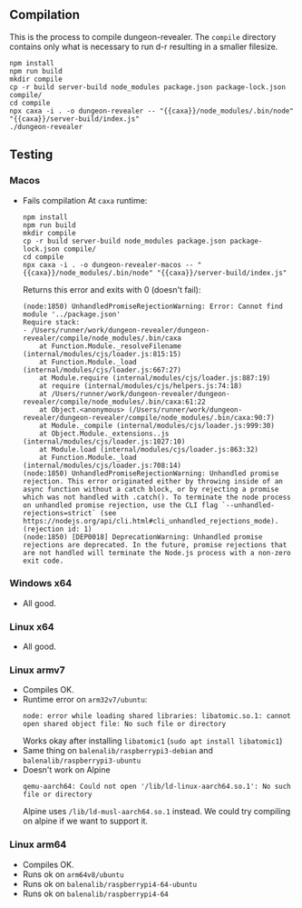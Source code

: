 ## Compilation


This is the process to compile dungeon-revealer. 
The `compile` directory contains only what is necessary to run d-r resulting in a smaller filesize.
```
npm install
npm run build
mkdir compile
cp -r build server-build node_modules package.json package-lock.json compile/
cd compile
npx caxa -i . -o dungeon-revealer -- "{{caxa}}/node_modules/.bin/node" "{{caxa}}/server-build/index.js"
./dungeon-revealer
```

## Testing

### Macos
- Fails compilation
  At `caxa` runtime:
  ```
  npm install
  npm run build
  mkdir compile
  cp -r build server-build node_modules package.json package-lock.json compile/
  cd compile
  npx caxa -i . -o dungeon-revealer-macos -- "{{caxa}}/node_modules/.bin/node" "{{caxa}}/server-build/index.js"
  ```
  Returns this error and exits with 0 (doesn't fail):
  ```
  (node:1850) UnhandledPromiseRejectionWarning: Error: Cannot find module '../package.json'
  Require stack:
  - /Users/runner/work/dungeon-revealer/dungeon-revealer/compile/node_modules/.bin/caxa
      at Function.Module._resolveFilename (internal/modules/cjs/loader.js:815:15)
      at Function.Module._load (internal/modules/cjs/loader.js:667:27)
      at Module.require (internal/modules/cjs/loader.js:887:19)
      at require (internal/modules/cjs/helpers.js:74:18)
      at /Users/runner/work/dungeon-revealer/dungeon-revealer/compile/node_modules/.bin/caxa:61:22
      at Object.<anonymous> (/Users/runner/work/dungeon-revealer/dungeon-revealer/compile/node_modules/.bin/caxa:90:7)
      at Module._compile (internal/modules/cjs/loader.js:999:30)
      at Object.Module._extensions..js (internal/modules/cjs/loader.js:1027:10)
      at Module.load (internal/modules/cjs/loader.js:863:32)
      at Function.Module._load (internal/modules/cjs/loader.js:708:14)
  (node:1850) UnhandledPromiseRejectionWarning: Unhandled promise rejection. This error originated either by throwing inside of an async function without a catch block, or by rejecting a promise which was not handled with .catch(). To terminate the node process on unhandled promise rejection, use the CLI flag `--unhandled-rejections=strict` (see https://nodejs.org/api/cli.html#cli_unhandled_rejections_mode). (rejection id: 1)
  (node:1850) [DEP0018] DeprecationWarning: Unhandled promise rejections are deprecated. In the future, promise rejections that are not handled will terminate the Node.js process with a non-zero exit code.
  ```

### Windows x64
- All good.

### Linux x64
- All good.

### Linux armv7
- Compiles OK.
- Runtime error on `arm32v7/ubuntu`:
  ```
  node: error while loading shared libraries: libatomic.so.1: cannot open shared object file: No such file or directory
  ```
  Works okay after installing `libatomic1` (`sudo apt install libatomic1`)
- Same thing on `balenalib/raspberrypi3-debian` and `balenalib/raspberrypi3-ubuntu`
- Doesn't work on Alpine
  ```
  qemu-aarch64: Could not open '/lib/ld-linux-aarch64.so.1': No such file or directory
  ```
  Alpine uses `/lib/ld-musl-aarch64.so.1` instead. We could try compiling on alpine if we want to support it.
  
### Linux arm64
- Compiles OK.
- Runs ok on `arm64v8/ubuntu` 
- Runs ok on `balenalib/raspberrypi4-64-ubuntu`
- Runs ok on `balenalib/raspberrypi4-64` 








